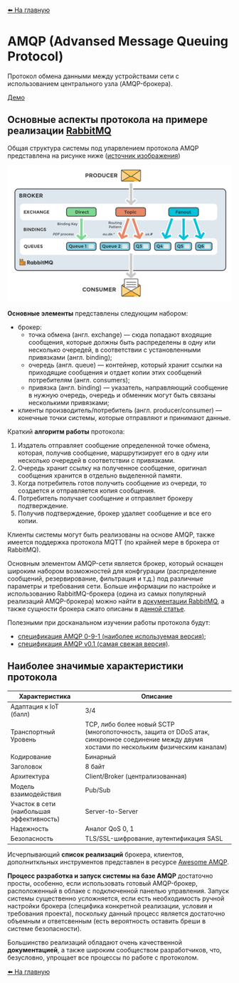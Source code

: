 [:arrow_left: На главную](/README.md)

# AMQP (Advansed Message Queuing Protocol)

Протокол обмена данными между устройствами сети с использованием центрального узла (AMQP-брокера).

[Демо](amqp/demo/README.md)

## Основные аспекты протокола на примере реализации [RabbitMQ](https://www.rabbitmq.com)

Общая структура системы под упарвлением протокола AMQP представлена на рисунке ниже ([источник изображения](https://www.cloudamqp.com/blog/part1-rabbitmq-for-beginners-what-is-rabbitmq.html))

![AMQP system structure](../media/amqp/sys-structure.png)

**Основные элементы** представлены следующим набором:
* брокер:
  * точка обмена (англ. exchange) — сюда попадают входящие сообщения, которые должны быть распределены в одну или несколько очередей, в соответствии с установленными привязками (англ. binding);
  * очередь (англ. queue) — контейнер, который хранит ссылки на приходящие сообщения и отдает копии этих сообщений потребителям (англ. consumers);
  * привязка (англ. binding) — указатель, направляющий сообщение в нужную очередь, очередь и обменник могут быть связаны несколькими привязками;
* клиенты производитель/потребитель (англ. producer/consumer) — конечные точки системы, которые отправляют и принимают данные.

Краткий **алгоритм работы** протокола:
1. Издатель отправляет сообщение определенной точке обмена, которая, получив сообщение, маршрутизирует его в одну или несколько очередей в соответствии с привязками.
2. Очередь хранит ссылку на полученное сообщение, оригинал сообщения хранится в отдельно выделенной памяти.
3. Когда потребитель готов получить сообщение из очереди, то создается и отправляется копия сообщения.
4. Потребитель получает сообщение и отправляет брокеру подтверждение.
5. Получив подтверждение, брокер удаляет сообщение и все его копии.

Клиенты системы могут быть реализованы на основе AMQP, также имеется поддержка протокола MQTT (по крайней мере в брокера от RabbitMQ).

Основным элементом AMQP-сети является брокер, который оснащен широким набором возможностей для конфгурации (распределение сообщений, резервирование, фильтрация и т.д.) под различные параметры и требования сети. Больше информации по настройке и использованию RabbitMQ-брокера (одина из самых популярный реализаций AMQP-брокера) можно найти в [документации RabbitMQ](https://www.rabbitmq.com/documentation.html), а также сущности брокера сжато описаны в [данной статье](https://medium.com/@samuelowino43/advanced-message-queueing-protocol-ampq-0-9-1-617209d2d6ec).

Полезными при досканальном изучении работы протокола будут:
* [спецификация AMQP 0-9-1 (наиболее используемая версия)](https://www.rabbitmq.com/resources/specs/amqp0-9-1.pdf);
* [спецификация AMQP v0.1 (самая свежая версия)](https://www.amqp.org/sites/amqp.org/files/amqp.pdf).

## Наиболее значимые характеристики протокола

|   Характеристика  |   Описание    |
|----               |----
|   Адаптация к IoT (балл)    |   3/4 |
|   Транспортный Уровень    |   TCP, либо более новый SCTP (многопоточность, защита от DDoS атак, синхронное соединение между двумя хостами по нескольким физическим каналам) |
|   Кодирование    |    Бинарный    |
|   Заголовок    |    8 байт    |
|   Архитектура    |    Client/Broker (централизованная)    |
|   Модель взаимодействия    |    Pub/Sub    |
|   Участок в сети (наибольшая эффективность)    |    Server-to-Server    |
|   Надежность    |    Аналог QoS 0, 1    |
|   Безопасность    |    TLS/SSL-шифрование, аутентификация SASL    |

Исчерпывающий **список реализаций** брокера, клиентов, дополниткльных инструментов представлен в ресурсе [Awesome AMQP](https://github.com/xinchen10/awesome-amqp).

**Процесс разработка и запуск системы на базе AMQP** достаточно просты, особенно, если использовать готовый AMQP-брокер, расположенный в облаке с подключенной панелью управления. Запуск системы существенно усложняется, если есть необходимость ручной настройки брокера (специфика конкретной реализации, условия и требования проекта), поскольку данный процесс является достаточно объемным и ответсвенным (есть вероятность оставить бреши в системе безопасности).

Большинство реализаций обладают очень качественной **документацией**, а также широким сообществом разработчиков, что, безусловно, упрощает все процессы по работе с протоколом.

[:arrow_left: На главную](/README.md)